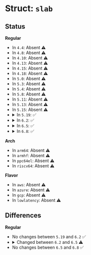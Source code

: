 # Struct: <code>slab</code>

## Status
<b>Regular</b>
<ul>
<li>
In <code>4.4</code>: Absent ⚠️
</li>
<li>
In <code>4.8</code>: Absent ⚠️
</li>
<li>
In <code>4.10</code>: Absent ⚠️
</li>
<li>
In <code>4.13</code>: Absent ⚠️
</li>
<li>
In <code>4.15</code>: Absent ⚠️
</li>
<li>
In <code>4.18</code>: Absent ⚠️
</li>
<li>
In <code>5.0</code>: Absent ⚠️
</li>
<li>
In <code>5.3</code>: Absent ⚠️
</li>
<li>
In <code>5.4</code>: Absent ⚠️
</li>
<li>
In <code>5.8</code>: Absent ⚠️
</li>
<li>
In <code>5.11</code>: Absent ⚠️
</li>
<li>
In <code>5.13</code>: Absent ⚠️
</li>
<li>
In <code>5.15</code>: Absent ⚠️
</li>
<li>
<details>
<summary>In <code>5.19</code>: ✅</summary>

```c
struct slab {
    long unsigned int __page_flags;
    struct list_head slab_list;
    struct callback_head callback_head;
    struct slab *next;
    int slabs;
    struct kmem_cache *slab_cache;
    void *freelist;
    long unsigned int counters;
    unsigned int inuse;
    unsigned int objects;
    unsigned int frozen;
    unsigned int __unused;
    atomic_t __page_refcount;
    long unsigned int memcg_data;
};
```
</details>
</li>
<li>
<details>
<summary>In <code>6.2</code>: ✅</summary>

```c
struct slab {
    long unsigned int __page_flags;
    struct kmem_cache *slab_cache;
    struct list_head slab_list;
    struct slab *next;
    int slabs;
    void *freelist;
    long unsigned int counters;
    unsigned int inuse;
    unsigned int objects;
    unsigned int frozen;
    struct callback_head callback_head;
    unsigned int __unused;
    atomic_t __page_refcount;
    long unsigned int memcg_data;
};
```
</details>
</li>
<li>
<details>
<summary>In <code>6.5</code>: ✅</summary>

```c
struct slab {
    long unsigned int __page_flags;
    struct kmem_cache *slab_cache;
    struct list_head slab_list;
    struct slab *next;
    int slabs;
    void *freelist;
    long unsigned int counters;
    unsigned int inuse;
    unsigned int objects;
    unsigned int frozen;
    freelist_aba_t freelist_counter;
    struct callback_head callback_head;
    unsigned int __unused;
    atomic_t __page_refcount;
    long unsigned int memcg_data;
};
```
</details>
</li>
<li>
<details>
<summary>In <code>6.8</code>: ✅</summary>

```c
struct slab {
    long unsigned int __page_flags;
    struct kmem_cache *slab_cache;
    struct list_head slab_list;
    struct slab *next;
    int slabs;
    void *freelist;
    long unsigned int counters;
    unsigned int inuse;
    unsigned int objects;
    unsigned int frozen;
    freelist_aba_t freelist_counter;
    struct callback_head callback_head;
    unsigned int __unused;
    atomic_t __page_refcount;
    long unsigned int memcg_data;
};
```
</details>
</li>
</ul>
<b>Arch</b>
<ul>
<li>
In <code>arm64</code>: Absent ⚠️
</li>
<li>
In <code>armhf</code>: Absent ⚠️
</li>
<li>
In <code>ppc64el</code>: Absent ⚠️
</li>
<li>
In <code>riscv64</code>: Absent ⚠️
</li>
</ul>
<b>Flavor</b>
<ul>
<li>
In <code>aws</code>: Absent ⚠️
</li>
<li>
In <code>azure</code>: Absent ⚠️
</li>
<li>
In <code>gcp</code>: Absent ⚠️
</li>
<li>
In <code>lowlatency</code>: Absent ⚠️
</li>
</ul>

## Differences
<b>Regular</b>
<ul>
<li>
No changes between <code>5.19</code> and <code>6.2</code> ✅
</li>
<li>
<details>
<summary>Changed between <code>6.2</code> and <code>6.5</code> ⚠️</summary>
<ul>
<li>
<b>Field added. </b>
<code>freelist_aba_t freelist_counter</code>
</li>
</ul>
</details>
</li>
<li>
No changes between <code>6.5</code> and <code>6.8</code> ✅
</li>
</ul>
